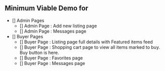## Minimum Viable Demo for <App Name>

- [] Admin Pages
    - [] Admin Page : Add new listing page
    - [] Admin Page : Messages page
- [] Buyer Pages
    - [] Buyer Page : Listing page full details with Featured items feed
    - [] Buyer Page : Shopping cart page to view all items marked to buy. Buy button is here.
    - [] Buyer Page : Favorites page
    - [] Buyer Page : Messages page
